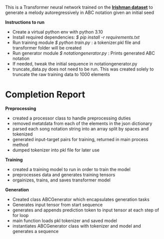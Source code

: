 
This is a Transformer neural network trained on the [**Irishman dataset**](https://huggingface.co/datasets/sander-wood/irishman) to generate a melody autoregressively in ABC notation given an initial seed

**Instructions to run**

- Create a virtual python env with python 3.10
- Install required dependencies: *$ pip install -r requirements.txt*
- Run training module *$ python train.py* : a tokenizer.pkl file and transformer folder will be created
- Run generator module *$ notationgenerator.py* : Prints generated ABC notation
- If needed, tweak the initial sequence in notationgenerator.py
- truncate_data.py does not need to be run. This was created solely to truncate the raw training data to 1000 elements

# Completion Report #

**Preprocessing**
- created a processor class to handle preprocessing duties
- removed metatdata from each of the elements in the json dictionary
- parsed each song notation string into an array split by spaces and tokenized
- generated input-target pairs for training, returned in main process method
- dumped tokenizer into pkl file for later use

**Training** 

- created a training model to run in order to train the model
- preprocesses data and generates training tensors
- orgainizes, trains, and saves transformer model

**Generation**

- Created class ABCGenerator which encapsulates generation tasks
- Generates input tensor from start sequence
- generates and appends prediction token to input tensor at each step of for loop
- main function loads pkl tokenizer and saved model
- instantiates ABCGenerator class with tokenizer and model and generates a sequence






